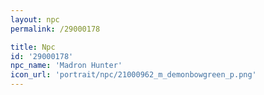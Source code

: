```yaml
---
layout: npc
permalink: /29000178

title: Npc
id: '29000178'
npc_name: 'Madron Hunter'
icon_url: 'portrait/npc/21000962_m_demonbowgreen_p.png'
---
```

